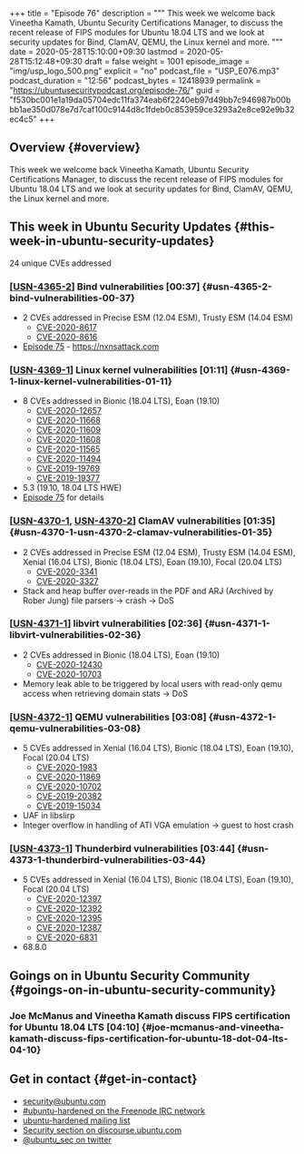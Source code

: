 +++
title = "Episode 76"
description = """
  This week we welcome back Vineetha Kamath, Ubuntu Security Certifications
  Manager, to discuss the recent release of FIPS modules for Ubuntu 18.04 LTS
  and we look at security updates for Bind, ClamAV, QEMU, the Linux kernel
  and more.
  """
date = 2020-05-28T15:10:00+09:30
lastmod = 2020-05-28T15:12:48+09:30
draft = false
weight = 1001
episode_image = "img/usp_logo_500.png"
explicit = "no"
podcast_file = "USP_E076.mp3"
podcast_duration = "12:56"
podcast_bytes = 12418939
permalink = "https://ubuntusecuritypodcast.org/episode-76/"
guid = "f530bc001e1a19da05704edc11fa374eab6f2240eb97d49bb7c946987b00bbb1ae350d078e7d7caf100c9144d8c1fdeb0c853959ce3293a2e8ce92e9b32ec4c5"
+++

## Overview {#overview}

This week we welcome back Vineetha Kamath, Ubuntu Security Certifications
Manager, to discuss the recent release of FIPS modules for Ubuntu 18.04 LTS
and we look at security updates for Bind, ClamAV, QEMU, the Linux kernel
and more.


## This week in Ubuntu Security Updates {#this-week-in-ubuntu-security-updates}

24 unique CVEs addressed


### [[USN-4365-2](https://usn.ubuntu.com/4365-2/)] Bind vulnerabilities [00:37] {#usn-4365-2-bind-vulnerabilities-00-37}

-   2 CVEs addressed in Precise ESM (12.04 ESM), Trusty ESM (14.04 ESM)
    -   [CVE-2020-8617](https://people.canonical.com/~ubuntu-security/cve/CVE-2020-8617)
    -   [CVE-2020-8616](https://people.canonical.com/~ubuntu-security/cve/CVE-2020-8616)
-   [Episode 75](https://ubuntusecuritypodcast.org/episode-75/) - <https://nxnsattack.com>


### [[USN-4369-1](https://usn.ubuntu.com/4369-1/)] Linux kernel vulnerabilities [01:11] {#usn-4369-1-linux-kernel-vulnerabilities-01-11}

-   8 CVEs addressed in Bionic (18.04 LTS), Eoan (19.10)
    -   [CVE-2020-12657](https://people.canonical.com/~ubuntu-security/cve/CVE-2020-12657)
    -   [CVE-2020-11668](https://people.canonical.com/~ubuntu-security/cve/CVE-2020-11668)
    -   [CVE-2020-11609](https://people.canonical.com/~ubuntu-security/cve/CVE-2020-11609)
    -   [CVE-2020-11608](https://people.canonical.com/~ubuntu-security/cve/CVE-2020-11608)
    -   [CVE-2020-11565](https://people.canonical.com/~ubuntu-security/cve/CVE-2020-11565)
    -   [CVE-2020-11494](https://people.canonical.com/~ubuntu-security/cve/CVE-2020-11494)
    -   [CVE-2019-19769](https://people.canonical.com/~ubuntu-security/cve/CVE-2019-19769)
    -   [CVE-2019-19377](https://people.canonical.com/~ubuntu-security/cve/CVE-2019-19377)
-   5.3 (19.10, 18.04 LTS HWE)
-   [Episode 75](https://ubuntusecuritypodcast.org/episode-75/) for details


### [[USN-4370-1](https://usn.ubuntu.com/4370-1/), [USN-4370-2](https://usn.ubuntu.com/4370-2/)] ClamAV vulnerabilities [01:35] {#usn-4370-1-usn-4370-2-clamav-vulnerabilities-01-35}

-   2 CVEs addressed in Precise ESM (12.04 ESM), Trusty ESM (14.04 ESM), Xenial (16.04 LTS), Bionic (18.04 LTS), Eoan (19.10), Focal (20.04 LTS)
    -   [CVE-2020-3341](https://people.canonical.com/~ubuntu-security/cve/CVE-2020-3341)
    -   [CVE-2020-3327](https://people.canonical.com/~ubuntu-security/cve/CVE-2020-3327)
-   Stack and heap buffer over-reads in the PDF and ARJ (Archived by Rober
    Jung) file parsers -> crash -> DoS


### [[USN-4371-1](https://usn.ubuntu.com/4371-1/)] libvirt vulnerabilities [02:36] {#usn-4371-1-libvirt-vulnerabilities-02-36}

-   2 CVEs addressed in Bionic (18.04 LTS), Eoan (19.10)
    -   [CVE-2020-12430](https://people.canonical.com/~ubuntu-security/cve/CVE-2020-12430)
    -   [CVE-2020-10703](https://people.canonical.com/~ubuntu-security/cve/CVE-2020-10703)
-   Memory leak able to be triggered by local users with read-only qemu
    access when retrieving domain stats -> DoS


### [[USN-4372-1](https://usn.ubuntu.com/4372-1/)] QEMU vulnerabilities [03:08] {#usn-4372-1-qemu-vulnerabilities-03-08}

-   5 CVEs addressed in Xenial (16.04 LTS), Bionic (18.04 LTS), Eoan (19.10), Focal (20.04 LTS)
    -   [CVE-2020-1983](https://people.canonical.com/~ubuntu-security/cve/CVE-2020-1983)
    -   [CVE-2020-11869](https://people.canonical.com/~ubuntu-security/cve/CVE-2020-11869)
    -   [CVE-2020-10702](https://people.canonical.com/~ubuntu-security/cve/CVE-2020-10702)
    -   [CVE-2019-20382](https://people.canonical.com/~ubuntu-security/cve/CVE-2019-20382)
    -   [CVE-2019-15034](https://people.canonical.com/~ubuntu-security/cve/CVE-2019-15034)
-   UAF in libslirp
-   Integer overflow in handling of ATI VGA emulation -> guest to host crash


### [[USN-4373-1](https://usn.ubuntu.com/4373-1/)] Thunderbird vulnerabilities [03:44] {#usn-4373-1-thunderbird-vulnerabilities-03-44}

-   5 CVEs addressed in Xenial (16.04 LTS), Bionic (18.04 LTS), Eoan (19.10), Focal (20.04 LTS)
    -   [CVE-2020-12397](https://people.canonical.com/~ubuntu-security/cve/CVE-2020-12397)
    -   [CVE-2020-12392](https://people.canonical.com/~ubuntu-security/cve/CVE-2020-12392)
    -   [CVE-2020-12395](https://people.canonical.com/~ubuntu-security/cve/CVE-2020-12395)
    -   [CVE-2020-12387](https://people.canonical.com/~ubuntu-security/cve/CVE-2020-12387)
    -   [CVE-2020-6831](https://people.canonical.com/~ubuntu-security/cve/CVE-2020-6831)
-   68.8.0


## Goings on in Ubuntu Security Community {#goings-on-in-ubuntu-security-community}


### Joe McManus and Vineetha Kamath discuss FIPS certification for Ubuntu 18.04 LTS [04:10] {#joe-mcmanus-and-vineetha-kamath-discuss-fips-certification-for-ubuntu-18-dot-04-lts-04-10}


## Get in contact {#get-in-contact}

-   [security@ubuntu.com](mailto:security@ubuntu.com)
-   [#ubuntu-hardened on the Freenode IRC network](http://webchat.freenode.net/#ubuntu-hardened)
-   [ubuntu-hardened mailing list](https://lists.ubuntu.com/mailman/listinfo/ubuntu-hardened)
-   [Security section on discourse.ubuntu.com](https://discourse.ubuntu.com/c/security)
-   [@ubuntu\_sec on twitter](https://twitter.com/ubuntu%5Fsec)
